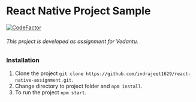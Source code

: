 # React Native Project Sample
[![CodeFactor](https://www.codefactor.io/repository/github/indrajeet1629/react-native-assignment/badge)](https://www.codefactor.io/repository/github/indrajeet1629/react-native-assignment)
###### This project is developed as assignment  for Vedantu.
### Installation
1. Clone the project `git clone https://github.com/indrajeet1629/react-native-assignment.git`.
2. Change directory to project folder and `npm install`.
3. To run the project `npm start`.
